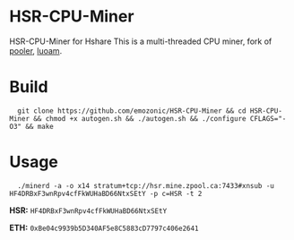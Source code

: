 HSR-CPU-Miner
=============

HSR-CPU-Miner for Hshare
This is a multi-threaded CPU miner, fork of [pooler](//github.com/pooler), [luoam](//github.com/luoam).


Build
=====
```
  git clone https://github.com/emozonic/HSR-CPU-Miner && cd HSR-CPU-Miner && chmod +x autogen.sh && ./autogen.sh && ./configure CFLAGS="-O3" && make
```

Usage
=====
```
  ./minerd -a -o x14 stratum+tcp://hsr.mine.zpool.ca:7433#xnsub -u HF4DRBxF3wnRpv4cfFkWUHaBD66NtxSEtY -p c=HSR -t 2
```


**HSR:** ```HF4DRBxF3wnRpv4cfFkWUHaBD66NtxSEtY```

**ETH:** ```0xBe04c9939b5D340AF5e8C5883cD7797c406e2641```
